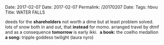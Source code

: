Date: 2017-02-07
Date: 2017-02-07
Permalink: /20170207
Date: 
Tags: hbvu
Title: WATER FALLS
  
deeds for the **shareholders** not worth a dime but at least problem solved. lots of snow both in and out, that **instead** for momo. arranged travel by dtmf and as a consequence **tomorrow** is early ikki. 
**a book:** the coelho medallion  
**a song:** tripple goddess twilight (laura nyro)